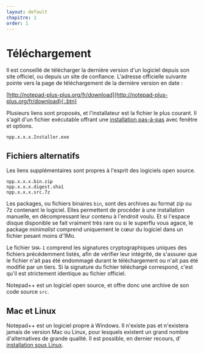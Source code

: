 ```yaml
---
layout: default
chapitre: 1
order: 1
---
```

# Téléchargement

Il est conseillé de télécharger la dernière version d'un logiciel depuis son site officiel, ou depuis un site de confiance. L'adresse officielle suivante pointe vers la page de téléchargement de la dernière version en date :

[http://notepad-plus-plus.org/fr/download](http://notepad-plus-plus.org/fr/download){:.btn}

Plusieurs liens sont proposés, et l'installateur est la fichier le plus courant. Il s'agit d'un fichier exécutable offrant une [installation pas-à-pas](installation.md) avec fenêtre et options.

    npp.x.x.x.Installer.exe

## Fichiers alternatifs

Les liens supplémentaires sont propres à l'esprit des logiciels open source.

    npp.x.x.x.bin.zip
    npp.x.x.x.digest.sha1
    npp.x.x.x.src.7z

Les packages, ou fichiers binaires `bin`, sont des archives au format zip ou 7z contenant le logiciel. Elles permettent de procéder à une installation manuelle, en décompressant leur contenu à l'endroit voulu. Et si l'espace disque disponible se fait vraiment très rare ou si le superflu vous agace, le package *minimalist* comprend uniquement le cœur du logiciel dans un fichier pesant moins d'1Mo.

Le fichier `SHA-1` comprend les signatures cryptographiques uniques des fichiers précédemment listés, afin de vérifier leur intégrité, de s'assurer que le fichier n'ait pas été endommagé durant le téléchargement ou n'ait pas été modifié par un tiers. Si la signature du fichier téléchargé correspond, c'est qu'il est strictement identique au fichier officiel.

Notepad++ est un logiciel open source, et offre donc une archive de son code source `src`.

## Mac et Linux

Notepad++ est un logiciel propre à Windows. Il n'existe pas et n'existera jamais de version Mac ou Linux, pour lesquels existent un grand nombre d'alternatives de grande qualité. Il est possible, en dernier recours, d' [installation sous Linux](installation-sous-linux.md).
